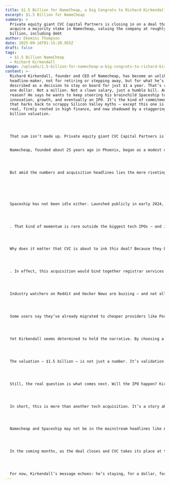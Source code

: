 ```yaml
---
title: $1.5 Billion for NameCheap, a big Congrats to Richard Kirkendall
excerpt: $1.5 Billion for NameCheap
summary: >
  Private equity giant CVC Capital Partners is closing in on a deal that would
  acquire a majority stake in Namecheap, valuing the company at roughly $1.5
  billion, including debt 
author: Ekemini Thompson
date: 2025-09-16T01:15:20.955Z
draft: false
tags:
  - $1.5 Billion NameCheap
  - Richard Kirkendall
image: /uploads/1.5-billion-for-namecheap-a-big-congrats-to-richard-kirkendall.jpg
content: >-
  Richard Kirkendall, founder and CEO of Namecheap, has become an unlikely
  headline-maker, not for retiring or stepping away, but for what he’s cheekily
  described as a decision to stay on board for just $1 a year. That’s right —
  one dollar. Not a million. Not a clown salary, just a humble bill. And the
  reason? He says he wants to keep steering his brainchild Spaceship toward
  innovation, growth, and eventually an IPO. It’s the kind of commitment talk
  that harks back to scrappy Silicon Valley myths — except this one is very
  real, firmly rooted in high finance, and now shadowed by a staggering $1.5
  billion valuation.




  That sum isn’t made up. Private equity giant CVC Capital Partners is closing in on a deal that would acquire a majority stake in Namecheap, valuing the company at roughly $1.5 billion, including debt 


  Namecheap, founded about 25 years ago in Phoenix, began as a modest domain registrar and has since grown into a full-service hub for hosting, email, and security services. Under Kirkendall’s leadership, the company posted an estimated $398 million in revenue in 2024 — up 18 percent from the year prior 




  But amid the numbers and acquisition headlines lies the more riveting story about Kirkendall’s personal conviction. He’s not under contract, not bound by obligations — he could, by many industry standards, cash out, move on, let someone else take the reins. Instead, the $1-a-year salary is a symbolic stake in the future. A deliberate choice to stay, to build, to innovate via Spaceship, the fast-growing spin-off platform designed to streamline domain and hosting services for users at every technical level 






  Spaceship has not been idle either. Launched publicly in early 2024, it hit 1 million domains under management in just over a year, and by May 2025, soared to 3 million domains under management 




  . That kind of momentum is rare outside the biggest tech IPOs — and it’s hard to ignore. In the same breath, Kirkendall regularly tweets about innovation, ease of use, and staying agile. His message is clear: there’s no bureaucracy holding him back, only ambition pulling him forward.




  Why does it matter that CVC is about to ink this deal? Because they bring not only capital but a built-in ecosystem. CVC already owns WebPros, the infrastructure company behind cPanel, Plesk, and WHMCS — tools used to manage millions of hosting accounts worldwide 




  . In effect, this acquisition would bind together registrar services and backend software, tightening Namecheap’s vertical integration and sharpening its competitive edge against GoDaddy and others.




  Industry watchers on Reddit and Hacker News are buzzing — and not all with praise. Comments range from “they’re no longer Name ‘Cheap’” to warnings about “enshitification,” the process by which a formerly affordable, friendly brand shifts toward more corporate, extractive tendencies post-acquisition 




  Some users say they’ve already migrated to cheaper providers like Porkbun in reaction. The cynics argue that once the VC money rules the roost, the user-first culture might fade—and loyalty will be the first casualty.




  Yet Kirkendall seems determined to hold the narrative. By choosing a salary that is effectively symbolic, he signals intentionality: this isn’t about the next payday. It’s a bet on a future he still wants to lead. That’s a rare narrative in tech lately, where founders often exit early with stock options and lucrative buyouts. Here, Kirkendall is not walking away. He’s choosing to stick around until the spaceship docks itself.




  The valuation — $1.5 billion — is not just a number. It’s validation. It’s the result of nearly two dozen years of building, iterating, and earning customer trust while remaining independent. It’s a counterpoint to consolidation trends, a signal that even niche tech companies in domain registration can scale to unicorn-lite status. And with revenue headed toward $400 million, with strong user growth on both Namecheap and Spaceship, there’s real commercial substance behind the headlines.




  Still, the real question is what comes next. Will the IPO happen? Kirkendall thinks so, tied to sustained growth and continued innovation. Will Spaceship continue to grow its user base, to cut through technical complexity and build a UXP-first approach? Time will tell. Will customer experience remain central? That’s up in the air, especially once private equity influence becomes more visible. And customers on Reddit watching discounts evaporate ask: at what point does profitability come at the expense of affordability?




  In short, this is more than another tech acquisition. It’s a story about founder vision versus market pressure. It’s a test of whether a scrappy, user-focused brand can survive scale and still serve its original mission. It’s about a man who opted for a dollar paycheck so he could retain purpose. And it’s about whether, as the headlines grow hotter, the values that built Namecheap in the first place remain intact.




  Namecheap and Spaceship may not be in the mainstream headlines like Apple or Google. But this moment is emblematic of a lot more: how tech companies grow, how they balance community and capital, and how leaders choose to stay or step away. The valuation is big news, but perhaps the bigger news is a CEO choosing the long game — sticking around not because he must, but because he believes that the best chapters of his company’s story are yet to be written.




  In the coming months, as the deal closes and CVC takes its place at the table, observers will watch closely. Will Namecheap broaden its service offerings? Will Spaceship remain nimble or become buried in bureaucracy? Will the brand still attract solopreneurs and indie developers — or just institutional investors? These are the stakes.




  For now, Kirkendall’s message echoes: he’s staying, for a dollar, for innovation, for belief. He’s placing his future on both Spaceship and Namecheap. And if it pays off with an IPO, with continued growth, with satisfied users — then that $1 might be the smartest salary in tech history.
---
```

